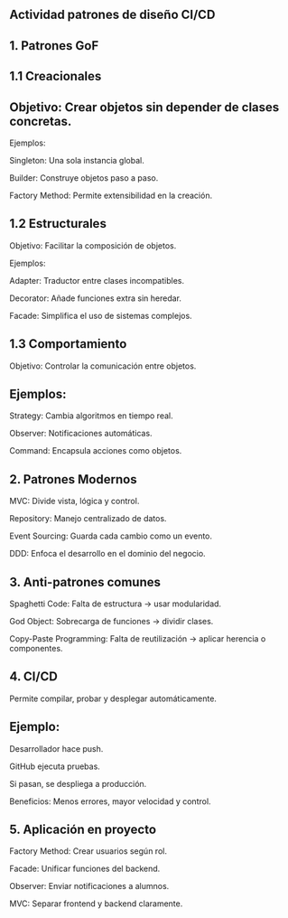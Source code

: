 ## Actividad patrones de diseño CI/CD

## 1. Patrones GoF

## 1.1 Creacionales

## Objetivo: Crear objetos sin depender de clases concretas.

Ejemplos:

Singleton: Una sola instancia global.

Builder: Construye objetos paso a paso.

Factory Method: Permite extensibilidad en la creación.


## 1.2 Estructurales

Objetivo: Facilitar la composición de objetos.

Ejemplos:

Adapter: Traductor entre clases incompatibles.

Decorator: Añade funciones extra sin heredar.

Facade: Simplifica el uso de sistemas complejos.


## 1.3 Comportamiento

Objetivo: Controlar la comunicación entre objetos.


## Ejemplos:

Strategy: Cambia algoritmos en tiempo real.

Observer: Notificaciones automáticas.

Command: Encapsula acciones como objetos.


## 2. Patrones Modernos

MVC: Divide vista, lógica y control.

Repository: Manejo centralizado de datos.

Event Sourcing: Guarda cada cambio como un evento.

DDD: Enfoca el desarrollo en el dominio del negocio.


## 3. Anti-patrones comunes

Spaghetti Code: Falta de estructura → usar modularidad.

God Object: Sobrecarga de funciones → dividir clases.

Copy-Paste Programming: Falta de reutilización → aplicar herencia o componentes.


## 4. CI/CD

Permite compilar, probar y desplegar automáticamente.


## Ejemplo:

Desarrollador hace push.

GitHub ejecuta pruebas.

Si pasan, se despliega a producción.

Beneficios: Menos errores, mayor velocidad y control.


## 5. Aplicación en proyecto

Factory Method: Crear usuarios según rol.

Facade: Unificar funciones del backend.

Observer: Enviar notificaciones a alumnos.

MVC: Separar frontend y backend claramente.